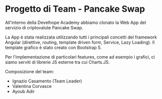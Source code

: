 # Progetto di Team - Pancake Swap

All'interno della Develhope Academy abbiamo clonato la Web App del servizio di criptovalute Pancake Swap.

La App è stata realizzata utilizzando tutti i principali concetti del framework Angular (direttive, routing, template driven form, Service, Lazy Loading). Il template grafico è stato creato con Bootstrap 5.

Per l'implementazione di particolari features, come ad esempio i grafici, ci siamo serviti di librerie JS esterne tra cui Charts.JS.

Composizione del team:

- Ignazio Casamento (Team Leader)
- Valentina Corvasce
- Ayoub Adir

